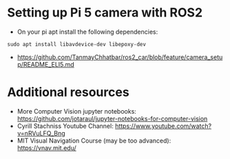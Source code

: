 # Setting up Pi 5 camera with ROS2
- On your pi apt install the following dependencies:
```
sudo apt install libavdevice-dev libepoxy-dev
```
- https://github.com/TanmayChhatbar/ros2_car/blob/feature/camera_setup/README_ELI5.md
  
# Additional resources
- More Computer Vision jupyter notebooks: https://github.com/jotaraul/jupyter-notebooks-for-computer-vision
- Cyrill Stachniss Youtube Channel: https://www.youtube.com/watch?v=nRVuLFQ_Bng
- MIT Visual Navigation Course (may be too advanced): https://vnav.mit.edu/ 
